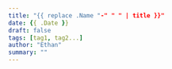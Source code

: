 ```yaml
---
title: "{{ replace .Name "-" " " | title }}"
date: {{ .Date }}
draft: false
tags: [tag1, tag2...]
author: "Ethan"
summary: ""
---
```


